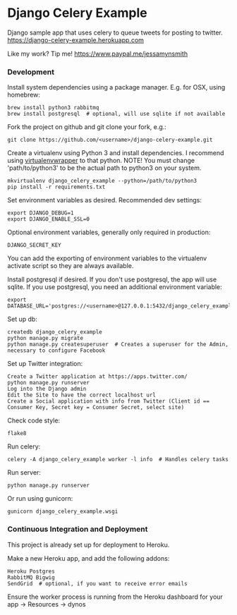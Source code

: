 # Django Celery Example

Django sample app that uses celery to queue tweets for posting to twitter.
https://django-celery-example.herokuapp.com


Like my work? Tip me! https://www.paypal.me/jessamynsmith


### Development

Install system dependencies using a package manager. E.g. for OSX, using homebrew:

    brew install python3 rabbitmq
    brew install postgresql  # optional, will use sqlite if not available

Fork the project on github and git clone your fork, e.g.:

    git clone https://github.com/<username>/django-celery-example.git

Create a virtualenv using Python 3 and install dependencies. I recommend using [virtualenvwrapper](https://virtualenvwrapper.readthedocs.org/en/latest/install.html#basic-installation) to that python. NOTE! You must change 'path/to/python3'
to be the actual path to python3 on your system.

    mkvirtualenv django_celery_example --python=/path/to/python3
    pip install -r requirements.txt

Set environment variables as desired. Recommended dev settings:

    export DJANGO_DEBUG=1
    export DJANGO_ENABLE_SSL=0

Optional environment variables, generally only required in production:

    DJANGO_SECRET_KEY
    
You can add the exporting of environment variables to the virtualenv activate script so they are always available.

Install postgresql if desired. If you don't use postgresql, the app will use sqlite. If you use postgresql, you need an additional environment variable:

    export DATABASE_URL='postgres://<username>@127.0.0.1:5432/django_celery_example'

Set up db:

    createdb django_celery_example
    python manage.py migrate
    python manage.py createsuperuser  # Creates a superuser for the Admin, necessary to configure Facebook

Set up Twitter integration:

    Create a Twitter application at https://apps.twitter.com/
    python manage.py runserver
    Log into the Django admin
    Edit the Site to have the correct localhost url
    Create a Social application with info from Twitter (Client id == Consumer Key, Secret key = Consumer Secret, select site)

Check code style:

    flake8
    
Run celery:

    celery -A django_celery_example worker -l info  # Handles celery tasks

Run server:

    python manage.py runserver
    
Or run using gunicorn:

    gunicorn django_celery_example.wsgi

### Continuous Integration and Deployment

This project is already set up for deployment to Heroku.

Make a new Heroku app, and add the following addons:

    Heroku Postgres
	RabbitMQ Bigwig
	SendGrid  # optional, if you want to receive error emails
	
Ensure the worker process is running from the Heroku dashboard for your app -> Resources -> dynos
